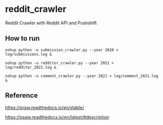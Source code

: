 # reddit_crawler
Reddit Crawler with Reddit API and Pushshift 


## How to run 

`nohup python -u submission_crawler.py --year 2020 > log/submissions.log &`

`nohup python -u redditor_crawler.py --year 2021 > log/redditor_2021.log & `

`nohup python -u comment_crawler.py --year 2021 > log/comment_2021.log &`


## Reference

https://praw.readthedocs.io/en/stable/

https://psaw.readthedocs.io/en/latest/#description
